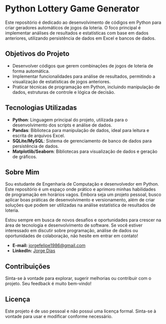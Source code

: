 # Python Lottery Game Generator

Este repositório é dedicado ao desenvolvimento de códigos em Python para criar geradores automáticos de jogos da loteria. O foco principal é implementar análises de resultados e estatísticas com base em dados anteriores, utilizando persistência de dados em Excel e bancos de dados.

## Objetivos do Projeto

- Desenvolver códigos que gerem combinações de jogos de loteria de forma automática.
- Implementar funcionalidades para análise de resultados, permitindo a visualização de estatísticas de jogos anteriores.
- Praticar técnicas de programação em Python, incluindo manipulação de dados, estruturas de controle e lógica de decisão.

## Tecnologias Utilizadas

- **Python**: Linguagem principal do projeto, utilizada para o desenvolvimento dos scripts e análise de dados.
- **Pandas**: Biblioteca para manipulação de dados, ideal para leitura e escrita de arquivos Excel.
- **SQLite/MySQL**: Sistema de gerenciamento de banco de dados para persistência de dados.
- **Matplotlib/Seaborn**: Bibliotecas para visualização de dados e geração de gráficos.

## Sobre Mim

Sou estudante de Engenharia de Computação e desenvolvedor em Python. Este repositório é um espaço onde prático e aprimoro minhas habilidades de programação em horários vagos. Embora seja um projeto pessoal, busco aplicar boas práticas de desenvolvimento e versionamento, além de criar soluções que podem ser utilizadas na análise estatística de resultados de loteria.

Estou sempre em busca de novos desafios e oportunidades para crescer na área de tecnologia e desenvolvimento de software. Se você estiver interessado em discutir sobre programação, análise de dados ou oportunidades de colaboração, não hesite em entrar em contato!

- **E-mail:** [jorgefelipe1986@gmail.com](mailto:jorgefelipe1986@gmail.com)
- **LinkedIn:** [Jorge Dias](https://www.linkedin.com/in/jorge-dias-66117629b/)

## Contribuições

Sinta-se à vontade para explorar, sugerir melhorias ou contribuir com o projeto. Seu feedback é muito bem-vindo!

## Licença

Este projeto é de uso pessoal e não possui uma licença formal. Sinta-se à vontade para usar e modificar conforme necessário.
